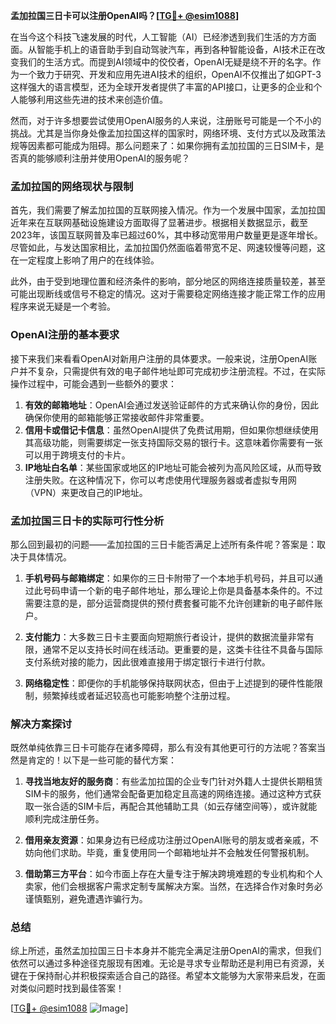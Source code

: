 **孟加拉国三日卡可以注册OpenAI吗？[[TG💪+ @esim1088](https://t.me/s/esim1088)]**

在当今这个科技飞速发展的时代，人工智能（AI）已经渗透到我们生活的方方面面。从智能手机上的语音助手到自动驾驶汽车，再到各种智能设备，AI技术正在改变我们的生活方式。而提到AI领域中的佼佼者，OpenAI无疑是绕不开的名字。作为一个致力于研究、开发和应用先进AI技术的组织，OpenAI不仅推出了如GPT-3这样强大的语言模型，还为全球开发者提供了丰富的API接口，让更多的企业和个人能够利用这些先进的技术来创造价值。

然而，对于许多想要尝试使用OpenAI服务的人来说，注册账号可能是一个不小的挑战。尤其是当你身处像孟加拉国这样的国家时，网络环境、支付方式以及政策法规等因素都可能成为阻碍。那么问题来了：如果你拥有孟加拉国的三日SIM卡，是否真的能够顺利注册并使用OpenAI的服务呢？

### 孟加拉国的网络现状与限制

首先，我们需要了解孟加拉国的互联网接入情况。作为一个发展中国家，孟加拉国近年来在互联网基础设施建设方面取得了显著进步。根据相关数据显示，截至2023年，该国互联网普及率已超过60%，其中移动宽带用户数量更是逐年增长。尽管如此，与发达国家相比，孟加拉国仍然面临着带宽不足、网速较慢等问题，这在一定程度上影响了用户的在线体验。

此外，由于受到地理位置和经济条件的影响，部分地区的网络连接质量较差，甚至可能出现断线或信号不稳定的情况。这对于需要稳定网络连接才能正常工作的应用程序来说无疑是一个考验。

### OpenAI注册的基本要求

接下来我们来看看OpenAI对新用户注册的具体要求。一般来说，注册OpenAI账户并不复杂，只需提供有效的电子邮件地址即可完成初步注册流程。不过，在实际操作过程中，可能会遇到一些额外的要求：

1. **有效的邮箱地址**：OpenAI会通过发送验证邮件的方式来确认你的身份，因此确保你使用的邮箱能够正常接收邮件非常重要。
2. **信用卡或借记卡信息**：虽然OpenAI提供了免费试用期，但如果你想继续使用其高级功能，则需要绑定一张支持国际交易的银行卡。这意味着你需要有一张可以用于跨境支付的卡片。
3. **IP地址白名单**：某些国家或地区的IP地址可能会被列为高风险区域，从而导致注册失败。在这种情况下，你可以考虑使用代理服务器或者虚拟专用网（VPN）来更改自己的IP地址。

### 孟加拉国三日卡的实际可行性分析

那么回到最初的问题——孟加拉国的三日卡能否满足上述所有条件呢？答案是：取决于具体情况。

1. **手机号码与邮箱绑定**：如果你的三日卡附带了一个本地手机号码，并且可以通过此号码申请一个新的电子邮件地址，那么理论上你是具备基本条件的。不过需要注意的是，部分运营商提供的预付费套餐可能不允许创建新的电子邮件账户。
   
2. **支付能力**：大多数三日卡主要面向短期旅行者设计，提供的数据流量非常有限，通常不足以支持长时间在线活动。更重要的是，这类卡往往不具备与国际支付系统对接的能力，因此很难直接用于绑定银行卡进行付款。

3. **网络稳定性**：即便你的手机能够保持联网状态，但由于上述提到的硬件性能限制，频繁掉线或者延迟较高也可能影响整个注册过程。

### 解决方案探讨

既然单纯依靠三日卡可能存在诸多障碍，那么有没有其他更可行的方法呢？答案当然是肯定的！以下是一些可能的替代方案：

1. **寻找当地友好的服务商**：有些孟加拉国的企业专门针对外籍人士提供长期租赁SIM卡的服务，他们通常会配备更加稳定且高速的网络连接。通过这种方式获取一张合适的SIM卡后，再配合其他辅助工具（如云存储空间等），或许就能顺利完成注册任务。

2. **借用亲友资源**：如果身边有已经成功注册过OpenAI账号的朋友或者亲戚，不妨向他们求助。毕竟，重复使用同一个邮箱地址并不会触发任何警报机制。

3. **借助第三方平台**：如今市面上存在大量专注于解决跨境难题的专业机构和个人卖家，他们会根据客户需求定制专属解决方案。当然，在选择合作对象时务必谨慎甄别，避免遭遇诈骗行为。

### 总结

综上所述，虽然孟加拉国三日卡本身并不能完全满足注册OpenAI的需求，但我们依然可以通过多种途径克服现有困难。无论是寻求专业帮助还是利用已有资源，关键在于保持耐心并积极探索适合自己的路径。希望本文能够为大家带来启发，在面对类似问题时找到最佳答案！

[[TG💪+ @esim1088](https://t.me/s/esim1088) ![Image](https://i.postimg.cc/4NQfJmqS/Snipaste-2025-05-13-00-14-12.png)]